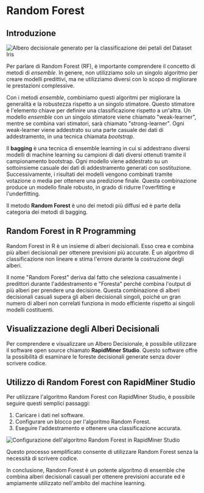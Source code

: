 # Random Forest

## Introduzione
![Albero decisionale generato per la classificazione dei petali del Dataset Iris](Immagini/forest.jpg)

Per parlare di Random Forest (RF), è importante comprendere il concetto di metodi di *ensemble*. In genere, non utilizziamo solo un singolo algoritmo per creare modelli predittivi, ma ne utilizziamo diversi con lo scopo di migliorare le prestazioni complessive.

Con i metodi *ensemble*, combiniamo questi algoritmi per migliorare la generalità e la robustezza rispetto a un singolo stimatore. Questo stimatore è l'elemento chiave per definire una classificazione rispetto a un'altra. Un modello *ensemble* con un singolo stimatore viene chiamato "weak-learner", mentre se combina vari stimatori, sarà chiamato "strong-learner". Ogni weak-learner viene addestrato su una parte casuale dei dati di addestramento, in una tecnica chiamata *bootstrap*.

Il **bagging** è una tecnica di ensemble learning in cui si addestrano diversi modelli di machine learning su campioni di dati diversi ottenuti tramite il campionamento bootstrap. Ogni modello viene addestrato su un sottoinsieme casuale dei dati di addestramento generati con sostituzione. Successivamente, i risultati dei modelli vengono combinati tramite votazione o media per ottenere una predizione finale. Questa combinazione produce un modello finale robusto, in grado di ridurre l'overfitting e l'underfitting.

Il metodo **Random Forest** è uno dei metodi più diffusi ed è parte della categoria dei metodi di bagging.

## Random Forest in R Programming

Random Forest in R è un insieme di alberi decisionali. Esso crea e combina più alberi decisionali per ottenere previsioni più accurate. È un algoritmo di classificazione non lineare e stima l'errore durante la costruzione degli alberi.

Il nome "Random Forest" deriva dal fatto che seleziona casualmente i predittori durante l'addestramento e "Foresta" perché combina l'output di più alberi per prendere una decisione. Questa combinazione di alberi decisionali casuali supera gli alberi decisionali singoli, poiché un gran numero di alberi non correlati funziona in modo efficiente rispetto ai singoli modelli costituenti.

## Visualizzazione degli Alberi Decisionali

Per comprendere e visualizzare un Albero Decisionale, è possibile utilizzare il software open source chiamato **RapidMiner Studio**. Questo software offre la possibilità di esaminare le foreste decisionali generate senza dover scrivere codice.

## Utilizzo di Random Forest con RapidMiner Studio

Per utilizzare l'algoritmo Random Forest con RapidMiner Studio, è possibile seguire questi semplici passaggi:

1. Caricare i dati nel software.
2. Configurare un blocco per l'algoritmo Random Forest.
3. Eseguire l'addestramento e ottenere una classificazione accurata.

![Configurazione dell'algoritmo Random Forest in RapidMiner Studio](Immagini/forest1.jpg)

Questo processo semplificato consente di utilizzare Random Forest senza la necessità di scrivere codice.

In conclusione, Random Forest è un potente algoritmo di ensemble che combina alberi decisionali casuali per ottenere previsioni accurate ed è ampiamente utilizzato nell'ambito del machine learning.

